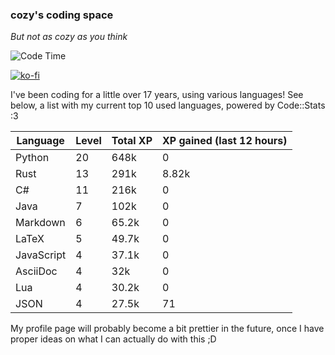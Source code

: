 ### cozy's coding space
*But not as cozy as you think*

![Code Time](https://img.shields.io/endpoint?style=flat&url=https://codetime-api.datreks.com/badge/2173?logoColor=white%26project=%26recentMS=0%26showProject=false)

[![ko-fi](https://ko-fi.com/img/githubbutton_sm.svg)](https://ko-fi.com/J3J75ITL4)

I've been coding for a little over 17 years, using various languages! See below, a list with my current top 10 used languages, powered by Code::Stats :3
    
| Language | Level | Total XP | XP gained (last 12 hours) |
| --- | --- | --- | --- |
| Python | 20 | 648k | 0 |
| Rust | 13 | 291k | 8.82k |
| C# | 11 | 216k | 0 |
| Java | 7 | 102k | 0 |
| Markdown | 6 | 65.2k | 0 |
| LaTeX | 5 | 49.7k | 0 |
| JavaScript | 4 | 37.1k | 0 |
| AsciiDoc | 4 | 32k | 0 |
| Lua | 4 | 30.2k | 0 |
| JSON | 4 | 27.5k | 71 |
    
My profile page will probably become a bit prettier in the future, once I have proper ideas on what I can actually do with this ;D